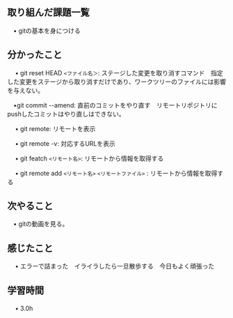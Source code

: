 ## 取り組んだ課題一覧
           
 　• gitの基本を身につける
    
## 分かったこと

　 • git reset HEAD `<ファイル名＞`: ステージした変更を取り消すコマンド　指定した変更をステージから取り消すだけであり、ワークツリーのファイルには影響を与えない。
　 

　•git commit --amend: 直前のコミットをやり直す　リモートリポジトリにpushしたコミットはやり直しはできない。

　 • git remote: リモートを表示

　 • git remote -v: 対応するURLを表示

　 • git featch `<リモート名>`: リモートから情報を取得する

　 • git remote add `<リモート名>`  `<リモートファイル>` : リモートから情報を取得する


## 次やること　
           
 　• gitの動画を見る。

## 感じたこと

　 • エラーで詰まった　イライラしたら一旦散歩する　今日もよく頑張った

## 学習時間

　 • 3.0h